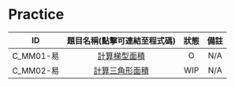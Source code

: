 # Practice

|ID|題目名稱(點擊可連結至程式碼)|狀態|備註|
|:-:|:-:|:-:|:-:|
|C_MM01-易|[計算梯型面積](./C_MM01_E/src/Main.java)|O|N/A|
|C_MM02-易|[計算三角形面積](./C_MM02_E/src/Main.java)|WIP|N/A|
